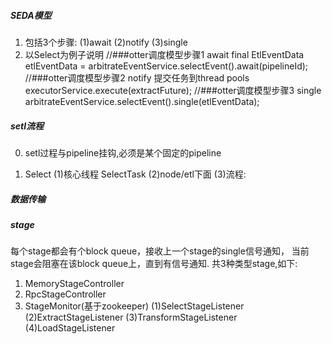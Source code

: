##### SEDA模型
1. 包括3个步骤:
    (1)await
    (2)notify
    (3)single
2. 以Select为例子说明
    //###otter调度模型步骤1 await
    final EtlEventData etlEventData = arbitrateEventService.selectEvent().await(pipelineId);
    //###otter调度模型步骤2 notify 提交任务到thread pools
    executorService.execute(extractFuture);
    //###otter调度模型步骤3 single
    arbitrateEventService.selectEvent().single(etlEventData);

##### setl流程

0. setl过程与pipeline挂钩,必须是某个固定的pipeline

1. Select
    (1)核心线程 SelectTask
    (2)node/etl下面
    (3)流程:


##### 数据传输


##### stage
每个stage都会有个block queue，接收上一个stage的single信号通知，
当前stage会阻塞在该block queue上，直到有信号通知.
共3种类型stage,如下:
1. MemoryStageController
2. RpcStageController
3. StageMonitor(基于zookeeper)
    (1)SelectStageListener
    (2)ExtractStageListener
    (3)TransformStageListener
    (4)LoadStageListener

